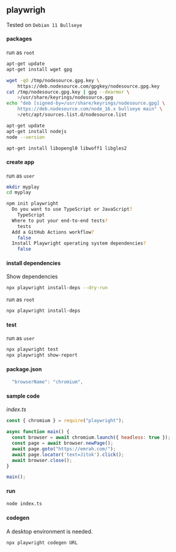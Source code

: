 ## playwrigh

Tested on `Debian 11 Bullseye`

#### packages

run as `root`

```bash
apt-get update
apt-get install wget gpg

wget -qO /tmp/nodesource.gpg.key \
    https://deb.nodesource.com/gpgkey/nodesource.gpg.key
cat /tmp/nodesource.gpg.key | gpg --dearmor \
    >/usr/share/keyrings/nodesource.gpg
echo "deb [signed-by=/usr/share/keyrings/nodesource.gpg] \
    https://deb.nodesource.com/node_16.x bullseye main" \
    >/etc/apt/sources.list.d/nodesource.list

apt-get update
apt-get install nodejs
node --version
```

```bash
apt-get install libopengl0 libwoff1 libgles2
```

#### create app

run as `user`

```bash
mkdir myplay
cd myplay

npm init playwright
  Do you want to use TypeScript or JavaScript?
    TypeScript
  Where to put your end-to-end tests?
    tests
  Add a GitHub Actions workflow?
    false
  Install Playwright operating system dependencies?
    false
```

#### install dependencies

Show dependencies

```bash
npx playwright install-deps --dry-run
```

run as `root`

```bash
npx playwright install-deps
```

#### test

run as `user`

```bash
npx playwright test
npx playwright show-report
```

#### package.json

```javascript
  "browserName": "chromium",
```

#### sample code

_index.ts_

```javascript
const { chromium } = require("playwright");

async function main() {
  const browser = await chromium.launch({ headless: true });
  const page = await browser.newPage();
  await page.goto("https://emrah.com/");
  await page.locator('text=Jitok').click();
  await browser.close();
}

main();
```

#### run

```bash
node index.ts
```

#### codegen

A desktop environment is needed.

```bash
npx playwright codegen URL
```

